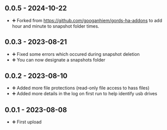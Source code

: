 ## 0.0.5 - 2024-10-22

* ➕ Forked from https://github.com/googanhiem/gords-ha-addons to add hour and minute to snapshot folder times.

## 0.0.3 - 2023-08-21

* ➕ Fixed some errors which occured during snapshot deletion
* ➕ You can now designate a snapshots folder

## 0.0.2 - 2023-08-10

* ➕ Added more file protections (read-only file access to hass files)
* ➕ Added more details in the log on first run to help identify usb drives

## 0.0.1 - 2023-08-08

* ➕ First upload
